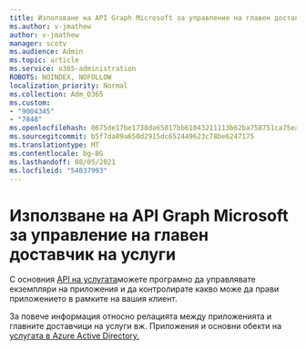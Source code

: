 ```yaml
---
title: Използване на API Graph Microsoft за управление на главен доставчик на услуги
ms.author: v-jmathew
author: v-jmathew
manager: scotv
ms.audience: Admin
ms.topic: article
ms.service: o365-administration
ROBOTS: NOINDEX, NOFOLLOW
localization_priority: Normal
ms.collection: Adm_O365
ms.custom:
- "9004345"
- "7848"
ms.openlocfilehash: 0675de17be1738da65017bb61043211113b62ba758751ca75ea4926683006e38
ms.sourcegitcommit: b5f7da89a650d2915dc652449623c78be6247175
ms.translationtype: MT
ms.contentlocale: bg-BG
ms.lasthandoff: 08/05/2021
ms.locfileid: "54037993"
---
```

# <a name="use-microsoft-graph-api-to-manage-service-principal"></a>Използване на API Graph Microsoft за управление на главен доставчик на услуги

С основния [API на услугата](https://docs.microsoft.com/graph/api/resources/serviceprincipal)можете програмно да управлявате екземпляри на приложения и да контролирате какво може да прави приложението в рамките на вашия клиент.

За повече информация относно релацията между приложенията и главните доставчици на услуги вж. Приложения и основни обекти на [услугата в Azure Active Directory.](https://docs.microsoft.com/azure/active-directory/develop/app-objects-and-service-principals)
